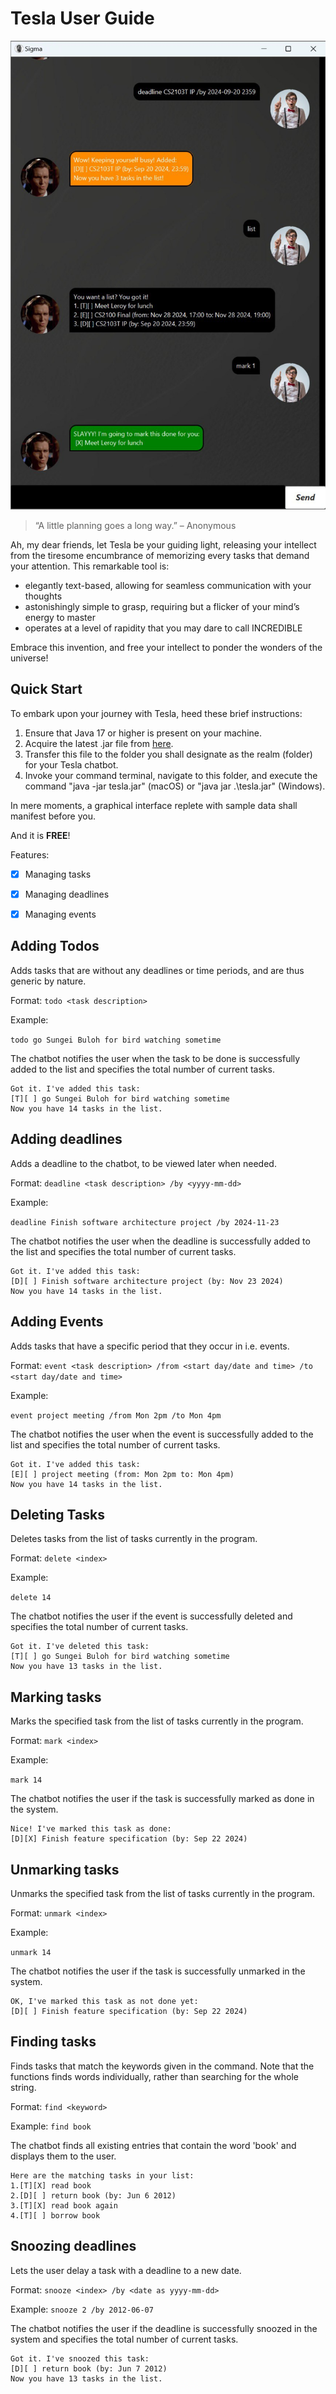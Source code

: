# Tesla User Guide

![Ui.png](Ui.png)

>    “A little planning goes a long way.” – Anonymous

Ah, my dear friends, let Tesla be your guiding light, releasing your intellect from the
tiresome encumbrance of memorizing every tasks that demand your attention.
This remarkable tool is:
- elegantly text-based, allowing for seamless communication with your thoughts
- astonishingly simple to grasp, requiring but a flicker of your mind’s energy to master
- operates at a level of rapidity that you may dare to call INCREDIBLE

Embrace this invention, and free your intellect to ponder the wonders of the universe!

## Quick Start

To embark upon your journey with Tesla, heed these brief instructions:

1. Ensure that Java 17 or higher is present on your machine.
2. Acquire the latest .jar file from [here]().
3. Transfer this file to the folder you shall designate as the realm (folder) for your Tesla chatbot. 
4. Invoke your command terminal, navigate to this folder, and execute the command "java -jar tesla.jar" (macOS) or "java jar .\tesla.jar" (Windows).

In mere moments, a graphical interface replete with sample data shall manifest before you.

And it is **FREE**!

Features:

- [x] Managing tasks
- [x] Managing deadlines
- [x] Managing events 


## Adding Todos

Adds tasks that are without any deadlines or time periods, and are thus generic by nature.

Format: `todo <task description>`

Example:

`todo go Sungei Buloh for bird watching sometime`

The chatbot notifies the user when the task to be done is successfully added to the list and specifies the total number of current tasks.

```
Got it. I've added this task:
[T][ ] go Sungei Buloh for bird watching sometime
Now you have 14 tasks in the list.
```

## Adding deadlines

Adds a deadline to the chatbot, to be viewed later when needed.

Format: `deadline <task description> /by <yyyy-mm-dd>`

Example:

`deadline Finish software architecture project /by 2024-11-23`

The chatbot notifies the user when the deadline is successfully added to the list and specifies the total number of current tasks.

```
Got it. I've added this task:
[D][ ] Finish software architecture project (by: Nov 23 2024)
Now you have 14 tasks in the list.
```

## Adding Events

Adds tasks that have a specific period that they occur in i.e. events.

Format: `event <task description> /from <start day/date and time> /to <start day/date and time>`

Example:

`event project meeting /from Mon 2pm /to Mon 4pm`

The chatbot notifies the user when the event is successfully added to the list and specifies the total number of current tasks.

```
Got it. I've added this task:
[E][ ] project meeting (from: Mon 2pm to: Mon 4pm)
Now you have 14 tasks in the list.
```

## Deleting Tasks

Deletes tasks from the list of tasks currently in the program.

Format: `delete <index>`

Example:

`delete 14`

The chatbot notifies the user if the event is successfully deleted and specifies the total number of current tasks.

```
Got it. I've deleted this task:
[T][ ] go Sungei Buloh for bird watching sometime
Now you have 13 tasks in the list.
```

## Marking tasks

Marks the specified task from the list of tasks currently in the program.

Format: `mark <index>`

Example:

`mark 14`

The chatbot notifies the user if the task is successfully marked as done in the system.

```
Nice! I've marked this task as done:
[D][X] Finish feature specification (by: Sep 22 2024)
```

## Unmarking tasks

Unmarks the specified task from the list of tasks currently in the program.

Format: `unmark <index>`

Example:

`unmark 14`

The chatbot notifies the user if the task is successfully unmarked in the system.

```
OK, I've marked this task as not done yet:
[D][ ] Finish feature specification (by: Sep 22 2024)
```

## Finding tasks

Finds tasks that match the keywords given in the command. Note that the functions finds words individually,
rather than searching for the whole string.

Format: `find <keyword>`

Example: `find book`

The chatbot finds all existing entries that contain the word 'book' and displays them to the user.

```
Here are the matching tasks in your list:
1.[T][X] read book
2.[D][ ] return book (by: Jun 6 2012)
3.[T][X] read book again
4.[T][ ] borrow book
```

## Snoozing deadlines

Lets the user delay a task with a deadline to a new date.

Format: `snooze <index> /by <date as yyyy-mm-dd>`

Example: `snooze 2 /by 2012-06-07`

The chatbot notifies the user if the deadline is successfully snoozed in the system and specifies the total number of
current tasks.

```
Got it. I've snoozed this task:
[D][ ] return book (by: Jun 7 2012)
Now you have 13 tasks in the list.
```

